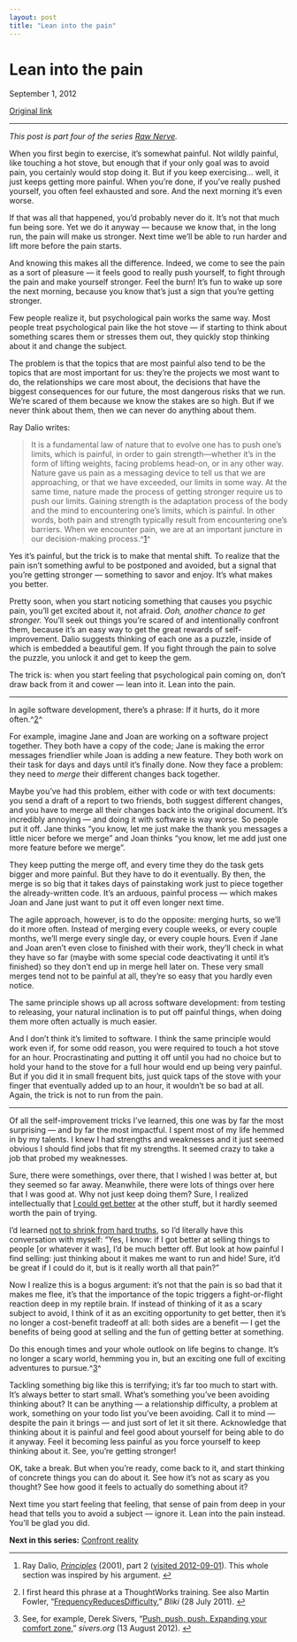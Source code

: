 ```yaml
---
layout: post
title: "Lean into the pain"
---
```

Lean into the pain
==================

September 1, 2012

[Original link](http://www.aaronsw.com/weblog/dalio)

* * * * *

*This post is part four of the series [Raw
Nerve](http://aaronsw.com/weblog/rawnerve).*

When you first begin to exercise, it’s somewhat painful. Not wildly
painful, like touching a hot stove, but enough that if your only goal
was to avoid pain, you certainly would stop doing it. But if you keep
exercising… well, it just keeps getting more painful. When you’re done,
if you’ve really pushed yourself, you often feel exhausted and sore. And
the next morning it’s even worse.

If that was all that happened, you’d probably never do it. It’s not that
much fun being sore. Yet we do it anyway — because we know that, in the
long run, the pain will make us stronger. Next time we’ll be able to run
harder and lift more before the pain starts.

And knowing this makes all the difference. Indeed, we come to see the
pain as a sort of pleasure — it feels good to really push yourself, to
fight through the pain and make yourself stronger. Feel the burn! It’s
fun to wake up sore the next morning, because you know that’s just a
sign that you’re getting stronger.

Few people realize it, but psychological pain works the same way. Most
people treat psychological pain like the hot stove — if starting to
think about something scares them or stresses them out, they quickly
stop thinking about it and change the subject.

The problem is that the topics that are most painful also tend to be the
topics that are most important for us: they’re the projects we most want
to do, the relationships we care most about, the decisions that have the
biggest consequences for our future, the most dangerous risks that we
run. We’re scared of them because we know the stakes are so high. But if
we never think about them, then we can never do anything about them.

Ray Dalio writes:

> It is a fundamental law of nature that to evolve one has to push one’s
> limits, which is painful, in order to gain strength—whether it’s in
> the form of lifting weights, facing problems head-on, or in any other
> way. Nature gave us pain as a messaging device to tell us that we are
> approaching, or that we have exceeded, our limits in some way. At the
> same time, nature made the process of getting stronger require us to
> push our limits. Gaining strength is the adaptation process of the
> body and the mind to encountering one’s limits, which is painful. In
> other words, both pain and strength typically result from encountering
> one’s barriers. When we encounter pain, we are at an important
> juncture in our decision-making process.^[1](#fn:d)^

Yes it’s painful, but the trick is to make that mental shift. To realize
that the pain isn’t something awful to be postponed and avoided, but a
signal that you’re getting stronger — something to savor and enjoy. It’s
what makes you better.

Pretty soon, when you start noticing something that causes you psychic
pain, you’ll get excited about it, not afraid. *Ooh, another chance to
get stronger.* You’ll seek out things you’re scared of and intentionally
confront them, because it’s an easy way to get the great rewards of
self-improvement. Dalio suggests thinking of each one as a puzzle,
inside of which is embedded a beautiful gem. If you fight through the
pain to solve the puzzle, you unlock it and get to keep the gem.

The trick is: when you start feeling that psychological pain coming on,
don’t draw back from it and cower — lean into it. Lean into the pain.

* * * * *

In agile software development, there’s a phrase: If it hurts, do it more
often.^[2](#fn:f)^

For example, imagine Jane and Joan are working on a software project
together. They both have a copy of the code; Jane is making the error
messages friendlier while Joan is adding a new feature. They both work
on their task for days and days until it’s finally done. Now they face a
problem: they need to *merge* their different changes back together.

Maybe you’ve had this problem, either with code or with text documents:
you send a draft of a report to two friends, both suggest different
changes, and you have to merge all their changes back into the original
document. It’s incredibly annoying — and doing it with software is way
worse. So people put it off. Jane thinks “you know, let me just make the
thank you messages a little nicer before we merge” and Joan thinks “you
know, let me add just one more feature before we merge”.

They keep putting the merge off, and every time they do the task gets
bigger and more painful. But they have to do it eventually. By then, the
merge is so big that it takes days of painstaking work just to piece
together the already-written code. It’s an arduous, painful process —
which makes Joan and Jane just want to put it off even longer next time.

The agile approach, however, is to do the opposite: merging hurts, so
we’ll do it more often. Instead of merging every couple weeks, or every
couple months, we’ll merge every single day, or every couple hours. Even
if Jane and Joan aren’t even close to finished with their work, they’ll
check in what they have so far (maybe with some special code
deactivating it until it’s finished) so they don’t end up in merge hell
later on. These very small merges tend not to be painful at all, they’re
so easy that you hardly even notice.

The same principle shows up all across software development: from
testing to releasing, your natural inclination is to put off painful
things, when doing them more often actually is much easier.

And I don’t think it’s limited to software. I think the same principle
would work even if, for some odd reason, you were required to touch a
hot stove for an hour. Procrastinating and putting it off until you had
no choice but to hold your hand to the stove for a full hour would end
up being very painful. But if you did it in small frequent bits, just
quick taps of the stove with your finger that eventually added up to an
hour, it wouldn’t be so bad at all. Again, the trick is not to run from
the pain.

* * * * *

Of all the self-improvement tricks I’ve learned, this one was by far the
most surprising — and by far the most impactful. I spent most of my life
hemmed in by my talents. I knew I had strengths and weaknesses and it
just seemed obvious I should find jobs that fit my strengths. It seemed
crazy to take a job that probed my weaknesses.

Sure, there were somethings, over there, that I wished I was better at,
but they seemed so far away. Meanwhile, there were lots of things over
here that I was good at. Why not just keep doing them? Sure, I realized
intellectually that [I could get
better](http://aaronsw.com/weblog/dweck) at the other stuff, but it
hardly seemed worth the pain of trying.

I’d learned [not to shrink from hard
truths](http://aaronsw.com/weblog/semmelweis), so I’d literally have
this conversation with myself: “Yes, I know: if I got better at selling
things to people [or whatever it was], I’d be much better off. But look
at how painful I find selling: just thinking about it makes me want to
run and hide! Sure, it’d be great if I could do it, but is it really
worth all that pain?”

Now I realize this is a bogus argument: it’s not that the pain is so bad
that it makes me flee, it’s that the importance of the topic triggers a
fight-or-flight reaction deep in my reptile brain. If instead of
thinking of it as a scary subject to avoid, I think of it as an exciting
opportunity to get better, then it’s no longer a cost-benefit tradeoff
at all: both sides are a benefit — I get the benefits of being good at
selling and the fun of getting better at something.

Do this enough times and your whole outlook on life begins to change.
It’s no longer a scary world, hemming you in, but an exciting one full
of exciting adventures to pursue.^[3](#fn:s)^

Tackling something big like this is terrifying; it’s far too much to
start with. It’s always better to start small. What’s something you’ve
been avoiding thinking about? It can be anything — a relationship
difficulty, a problem at work, something on your todo list you’ve been
avoiding. Call it to mind — despite the pain it brings — and just sort
of let it sit there. Acknowledge that thinking about it is painful and
feel good about yourself for being able to do it anyway. Feel it
becoming less painful as you force yourself to keep thinking about it.
See, you’re getting stronger!

OK, take a break. But when you’re ready, come back to it, and start
thinking of concrete things you can do about it. See how it’s not as
scary as you thought? See how good it feels to actually do something
about it?

Next time you start feeling that feeling, that sense of pain from deep
in your head that tells you to avoid a subject — ignore it. Lean into
the pain instead. You’ll be glad you did.

**Next in this series:** [Confront
reality](http://aaronsw.com/weblog/anders)

* * * * *

1.  Ray Dalio,
    *[Principles](http://www.bwater.com/Uploads/FileManager/Principles/Bridgewater-Associates-Ray-Dalio-Principles.pdf)*
    (2001), part 2 ([visited
    2012-09-01](http://www.webcitation.org/6ALtkRMHB)). This whole
    section was inspired by his argument. [↩](#fnref:d)

2.  I first heard this phrase at a ThoughtWorks training. See also
    Martin Fowler,
    “[FrequencyReducesDifficulty](http://martinfowler.com/bliki/FrequencyReducesDifficulty.html),”
    *Bliki* (28 July 2011). [↩](#fnref:f)

3.  See, for example, Derek Sivers, “[Push, push, push. Expanding your
    comfort zone](http://sivers.org/comfort),” *sivers.org* (13 August
    2012). [↩](#fnref:s)


